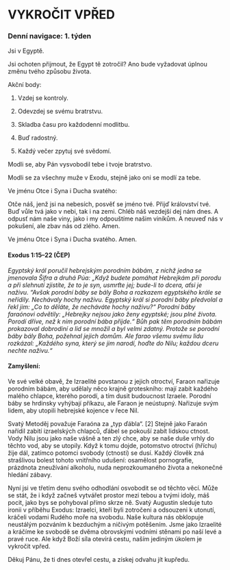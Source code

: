 # VYKROČIT VPŘED

### Denní navigace: 1. týden

Jsi v Egyptě.

Jsi ochoten přijmout, že Egypt tě zotročil? Ano bude vyžadovat úplnou změnu tvého způsobu života.

Akční body:
1. Vzdej se kontroly.

2. Odevzdej se svému bratrstvu.

3. Skladba času pro každodenní modlitbu.

4. Buď radostný.

5. Každý večer zpytuj své svědomí.

Modli se, aby Pán vysvobodil tebe i tvoje bratrstvo.

Modli se za všechny muže v Exodu, stejně jako oni se modlí za tebe.

Ve jménu Otce i Syna i Ducha svatého:

Otče náš, jenž jsi na nebesích,
posvěť se jméno tvé.
Přijď království tvé.
Buď vůle tvá jako v nebi, tak i na zemi.
Chléb náš vezdejší dej nám dnes.
A odpusť nám naše viny,
jako i my odpouštíme našim viníkům.
A neuveď nás v pokušení,
ale zbav nás od zlého.
Amen.

Ve jménu Otce i Syna i Ducha svatého. Amen.

#### Exodus 1:15–22 (ČEP)
*Egyptský král poručil hebrejským porodním bábám, z nichž jedna se jmenovala Šifra a druhá Púa: „Když budete pomáhat Hebrejkám při porodu a při slehnutí zjistíte, že to je syn, usmrťte jej; bude-li to dcera, aťsi je naživu. “Avšak porodní báby se bály Boha a rozkazem egyptského krále se neřídily. Nechávaly hochy naživu. Egyptský král si porodní báby předvolal a řekl jim: „Co to děláte, že necháváte hochy naživu?“ Porodní báby faraónovi odvětily: „Hebrejky nejsou jako ženy egyptské; jsou plné života. Porodí dříve, než k nim porodní bába přijde.“ Bůh pak těm porodním bábám prokazoval dobrodiní a lid se množil a byl velmi zdatný. Protože se porodní báby bály Boha, požehnal jejich domům. Ale farao všemu svému lidu rozkázal: „Každého syna, který se jim narodí, hoďte do Nilu; každou dceru nechte naživu.“*

#### Zamyšlení:
Ve své velké obavě, že Izraelité povstanou z jejich otroctví, Faraon nařizuje porodním bábám, aby udělaly něco krajně groteskního: mají zabít každého malého chlapce, kterého porodí, a tím dusit budoucnost Izraele. Porodní báby se hrdinsky vyhýbají příkazu, ale Faraon je neústupný. Nařizuje svým lidem, aby utopili hebrejské kojence v řece Nil.

Svatý Metoděj považuje Faraóna za „typ ďábla“. [2] Stejně jako Faraón nařídil zabití izraelských chlapců, ďábel se pokouší zabít lidskou ctnost. Vody Nilu jsou jako naše vášně a ten zlý chce, aby se naše duše vrhly do těchto vod, aby se utopily. Když k tomu dojde, potomstvo otroctví (hříchu) žije dál, zatímco potomci svobody (ctnosti) se dusí. Každý člověk zná strašlivou bolest tohoto vnitřního udušení: osamělost pornografie, prázdnota zneužívání alkoholu, nuda neprozkoumaného života a nekonečné hledání zábavy.

Nyní jsi ve třetím denu svého odhodlání osvobodit se od těchto věcí. Může se stát, že i když začneš vytvářet prostor mezi tebou a tvými idoly, máš pocit, jako bys se pohyboval přímo skrze ně. Svatý Augustin sleduje tuto ironii v příběhu Exodus: Izraelci, kteří byli zotročeni a odsouzeni k utonutí, kráčeli vodami Rudého moře na svobodu. Naše kultura nás obklopuje neustálým pozváním k bezduchým a ničivým potěšením. Jsme jako Izraelité a kráčíme ke svobodě se dvěma obrovskými vodními stěnami po naší levé a pravé ruce. Ale když Boží síla otevírá cestu, naším jediným úkolem je vykročit vpřed.

Děkuj Pánu, že ti dnes otevřel cestu, a získej odvahu jít kupředu.
